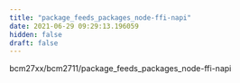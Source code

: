 ```yaml
---
title: "package_feeds_packages_node-ffi-napi"
date: 2021-06-29 09:29:13.196059
hidden: false
draft: false
---
```


bcm27xx/bcm2711/package_feeds_packages_node-ffi-napi

